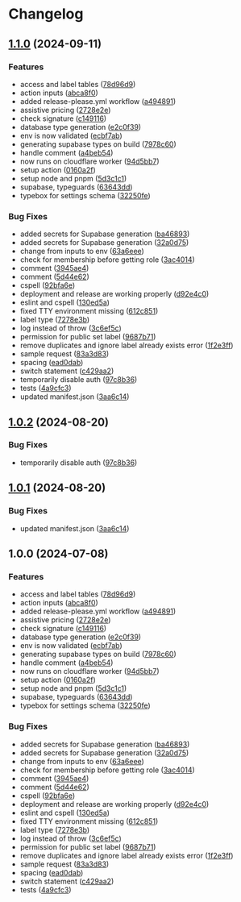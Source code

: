 # Changelog

## [1.1.0](https://github.com/Meniole/assistive-pricing/compare/v1.0.2...v1.1.0) (2024-09-11)


### Features

* access and label tables ([78d96d9](https://github.com/Meniole/assistive-pricing/commit/78d96d9485a79fc8c5d984d6967ecc90d86e3d64))
* action inputs ([abca8f0](https://github.com/Meniole/assistive-pricing/commit/abca8f0d5b5fc353fb314f6d12e7a4db179dcd61))
* added release-please.yml workflow ([a494891](https://github.com/Meniole/assistive-pricing/commit/a4948917b8a00deaa2fd000ac50ed4052ab7a8bd))
* assistive pricing ([2728e2e](https://github.com/Meniole/assistive-pricing/commit/2728e2e102681deb30461e5b86a7648631d03276))
* check signature ([c149116](https://github.com/Meniole/assistive-pricing/commit/c149116af230ba3e0f441f7a87b5651ecd10499d))
* database type generation ([e2c0f39](https://github.com/Meniole/assistive-pricing/commit/e2c0f395ccc9b70e22a28d2e7b1e6ec906024b0d))
* env is now validated ([ecbf7ab](https://github.com/Meniole/assistive-pricing/commit/ecbf7abbed3ccc2c1bc1bc82f5d9c6f08c153036))
* generating supabase types on build ([7978c60](https://github.com/Meniole/assistive-pricing/commit/7978c606fc771b2642798ea815adbec30e582939))
* handle comment ([a4beb54](https://github.com/Meniole/assistive-pricing/commit/a4beb5422df78b97ac32cd3349774b44f18762f4))
* now runs on cloudflare worker ([94d5bb7](https://github.com/Meniole/assistive-pricing/commit/94d5bb710a90442db3642594c92049763464be6a))
* setup action ([0160a2f](https://github.com/Meniole/assistive-pricing/commit/0160a2fc0afdde4bf75fc94aab633f9c14b1c472))
* setup node and pnpm ([5d3c1c1](https://github.com/Meniole/assistive-pricing/commit/5d3c1c162405358fbb8e0bc7a50fe7ce37669803))
* supabase, typeguards ([63643dd](https://github.com/Meniole/assistive-pricing/commit/63643dd73cd67c601cf2720ff9e97203806718c4))
* typebox for settings schema ([32250fe](https://github.com/Meniole/assistive-pricing/commit/32250fedce4b0df64b8af33d8e5fe4274afba58d))


### Bug Fixes

* added secrets for Supabase generation ([ba46893](https://github.com/Meniole/assistive-pricing/commit/ba46893b28e114813ee576de61d32001cbc60502))
* added secrets for Supabase generation ([32a0d75](https://github.com/Meniole/assistive-pricing/commit/32a0d75c9e372fb13c9ab308265eaa398d529cdd))
* change from inputs to env ([63a6eee](https://github.com/Meniole/assistive-pricing/commit/63a6eeee3139018369134c10b3af256ea0aa9a71))
* check for membership before getting role ([3ac4014](https://github.com/Meniole/assistive-pricing/commit/3ac401451b86f1c993644288cf5e179f43a6e045))
* comment ([3945ae4](https://github.com/Meniole/assistive-pricing/commit/3945ae4c13d7c92260ffd5fc54a1c79758f3b4db))
* comment ([5d44e62](https://github.com/Meniole/assistive-pricing/commit/5d44e6203ad621745ce526a9ec08db8bcd3cda26))
* cspell ([92bfa6e](https://github.com/Meniole/assistive-pricing/commit/92bfa6e1303654e6e37c5b58776ba907413365b4))
* deployment and release are working properly ([d92e4c0](https://github.com/Meniole/assistive-pricing/commit/d92e4c04b325bd761c5558e61ebd945088f1da2a))
* eslint and cspell ([130ed5a](https://github.com/Meniole/assistive-pricing/commit/130ed5a1eabf2f11a81eca924d97ca140b6a3cf1))
* fixed TTY environment missing ([612c851](https://github.com/Meniole/assistive-pricing/commit/612c851b7c51cce07903a6fad0a72bb5053c2a1e))
* label type ([7278e3b](https://github.com/Meniole/assistive-pricing/commit/7278e3b14f1393cd0aa1b04b8fbb7a87e7a67b66))
* log instead of throw ([3c6ef5c](https://github.com/Meniole/assistive-pricing/commit/3c6ef5c3b338ac8953cbdb33313e9c071fa04e9b))
* permission for public set label ([9687b71](https://github.com/Meniole/assistive-pricing/commit/9687b718fd123623c3e825a648f777cb83f1b6a1))
* remove duplicates and ignore label already exists error ([1f2e3ff](https://github.com/Meniole/assistive-pricing/commit/1f2e3ff0027cf9b95b3d3c26a2455151452c57ad))
* sample request ([83a3d83](https://github.com/Meniole/assistive-pricing/commit/83a3d8385400cfd1cc85c7d3e2eb5d375144c859))
* spacing ([ead0dab](https://github.com/Meniole/assistive-pricing/commit/ead0dab367a1a4126bb73027c5a1e4153230577a))
* switch statement ([c429aa2](https://github.com/Meniole/assistive-pricing/commit/c429aa2eedaa583e769d8b2cc1196c32bbf768d8))
* temporarily disable auth ([97c8b36](https://github.com/Meniole/assistive-pricing/commit/97c8b364381d7bb1abf09ffe10f7f88a4ad9f4c6))
* tests ([4a9cfc3](https://github.com/Meniole/assistive-pricing/commit/4a9cfc3e98f283e54daf3c01d6e016d216eec658))
* updated manifest.json ([3aa6c14](https://github.com/Meniole/assistive-pricing/commit/3aa6c14b3d250b7bb53a2ca4828049cf02318b8d))

## [1.0.2](https://github.com/ubiquibot/assistive-pricing/compare/v1.0.1...v1.0.2) (2024-08-20)


### Bug Fixes

* temporarily disable auth ([97c8b36](https://github.com/ubiquibot/assistive-pricing/commit/97c8b364381d7bb1abf09ffe10f7f88a4ad9f4c6))

## [1.0.1](https://github.com/ubiquibot/assistive-pricing/compare/v1.0.0...v1.0.1) (2024-08-20)


### Bug Fixes

* updated manifest.json ([3aa6c14](https://github.com/ubiquibot/assistive-pricing/commit/3aa6c14b3d250b7bb53a2ca4828049cf02318b8d))

## 1.0.0 (2024-07-08)


### Features

* access and label tables ([78d96d9](https://github.com/ubiquibot/assistive-pricing/commit/78d96d9485a79fc8c5d984d6967ecc90d86e3d64))
* action inputs ([abca8f0](https://github.com/ubiquibot/assistive-pricing/commit/abca8f0d5b5fc353fb314f6d12e7a4db179dcd61))
* added release-please.yml workflow ([a494891](https://github.com/ubiquibot/assistive-pricing/commit/a4948917b8a00deaa2fd000ac50ed4052ab7a8bd))
* assistive pricing ([2728e2e](https://github.com/ubiquibot/assistive-pricing/commit/2728e2e102681deb30461e5b86a7648631d03276))
* check signature ([c149116](https://github.com/ubiquibot/assistive-pricing/commit/c149116af230ba3e0f441f7a87b5651ecd10499d))
* database type generation ([e2c0f39](https://github.com/ubiquibot/assistive-pricing/commit/e2c0f395ccc9b70e22a28d2e7b1e6ec906024b0d))
* env is now validated ([ecbf7ab](https://github.com/ubiquibot/assistive-pricing/commit/ecbf7abbed3ccc2c1bc1bc82f5d9c6f08c153036))
* generating supabase types on build ([7978c60](https://github.com/ubiquibot/assistive-pricing/commit/7978c606fc771b2642798ea815adbec30e582939))
* handle comment ([a4beb54](https://github.com/ubiquibot/assistive-pricing/commit/a4beb5422df78b97ac32cd3349774b44f18762f4))
* now runs on cloudflare worker ([94d5bb7](https://github.com/ubiquibot/assistive-pricing/commit/94d5bb710a90442db3642594c92049763464be6a))
* setup action ([0160a2f](https://github.com/ubiquibot/assistive-pricing/commit/0160a2fc0afdde4bf75fc94aab633f9c14b1c472))
* setup node and pnpm ([5d3c1c1](https://github.com/ubiquibot/assistive-pricing/commit/5d3c1c162405358fbb8e0bc7a50fe7ce37669803))
* supabase, typeguards ([63643dd](https://github.com/ubiquibot/assistive-pricing/commit/63643dd73cd67c601cf2720ff9e97203806718c4))
* typebox for settings schema ([32250fe](https://github.com/ubiquibot/assistive-pricing/commit/32250fedce4b0df64b8af33d8e5fe4274afba58d))


### Bug Fixes

* added secrets for Supabase generation ([ba46893](https://github.com/ubiquibot/assistive-pricing/commit/ba46893b28e114813ee576de61d32001cbc60502))
* added secrets for Supabase generation ([32a0d75](https://github.com/ubiquibot/assistive-pricing/commit/32a0d75c9e372fb13c9ab308265eaa398d529cdd))
* change from inputs to env ([63a6eee](https://github.com/ubiquibot/assistive-pricing/commit/63a6eeee3139018369134c10b3af256ea0aa9a71))
* check for membership before getting role ([3ac4014](https://github.com/ubiquibot/assistive-pricing/commit/3ac401451b86f1c993644288cf5e179f43a6e045))
* comment ([3945ae4](https://github.com/ubiquibot/assistive-pricing/commit/3945ae4c13d7c92260ffd5fc54a1c79758f3b4db))
* comment ([5d44e62](https://github.com/ubiquibot/assistive-pricing/commit/5d44e6203ad621745ce526a9ec08db8bcd3cda26))
* cspell ([92bfa6e](https://github.com/ubiquibot/assistive-pricing/commit/92bfa6e1303654e6e37c5b58776ba907413365b4))
* deployment and release are working properly ([d92e4c0](https://github.com/ubiquibot/assistive-pricing/commit/d92e4c04b325bd761c5558e61ebd945088f1da2a))
* eslint and cspell ([130ed5a](https://github.com/ubiquibot/assistive-pricing/commit/130ed5a1eabf2f11a81eca924d97ca140b6a3cf1))
* fixed TTY environment missing ([612c851](https://github.com/ubiquibot/assistive-pricing/commit/612c851b7c51cce07903a6fad0a72bb5053c2a1e))
* label type ([7278e3b](https://github.com/ubiquibot/assistive-pricing/commit/7278e3b14f1393cd0aa1b04b8fbb7a87e7a67b66))
* log instead of throw ([3c6ef5c](https://github.com/ubiquibot/assistive-pricing/commit/3c6ef5c3b338ac8953cbdb33313e9c071fa04e9b))
* permission for public set label ([9687b71](https://github.com/ubiquibot/assistive-pricing/commit/9687b718fd123623c3e825a648f777cb83f1b6a1))
* remove duplicates and ignore label already exists error ([1f2e3ff](https://github.com/ubiquibot/assistive-pricing/commit/1f2e3ff0027cf9b95b3d3c26a2455151452c57ad))
* sample request ([83a3d83](https://github.com/ubiquibot/assistive-pricing/commit/83a3d8385400cfd1cc85c7d3e2eb5d375144c859))
* spacing ([ead0dab](https://github.com/ubiquibot/assistive-pricing/commit/ead0dab367a1a4126bb73027c5a1e4153230577a))
* switch statement ([c429aa2](https://github.com/ubiquibot/assistive-pricing/commit/c429aa2eedaa583e769d8b2cc1196c32bbf768d8))
* tests ([4a9cfc3](https://github.com/ubiquibot/assistive-pricing/commit/4a9cfc3e98f283e54daf3c01d6e016d216eec658))
